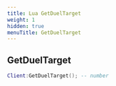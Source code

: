 ```yaml
---
title: Lua GetDuelTarget
weight: 1
hidden: true
menuTitle: GetDuelTarget
---
```

## GetDuelTarget
```lua
Client:GetDuelTarget(); -- number
```